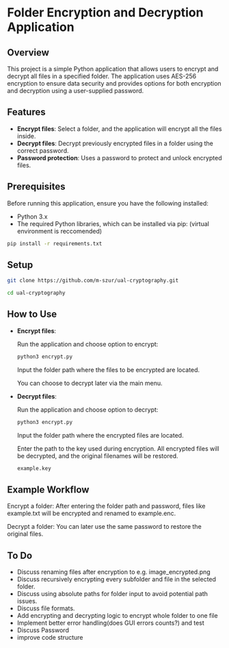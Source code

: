 # Folder Encryption and Decryption Application

## Overview

This project is a simple Python application that allows users to encrypt and decrypt all files in a specified folder. The application uses AES-256 encryption to ensure data security and provides options for both encryption and decryption using a user-supplied password.

## Features

- **Encrypt files**: Select a folder, and the application will encrypt all the files inside.
- **Decrypt files**: Decrypt previously encrypted files in a folder using the correct password.
- **Password protection**: Uses a password to protect and unlock encrypted files.

## Prerequisites

Before running this application, ensure you have the following installed:

- Python 3.x
- The required Python libraries, which can be installed via pip: (virtual environment is reccomended)

```bash
pip install -r requirements.txt
```

## Setup

```bash
git clone https://github.com/m-szur/ual-cryptography.git
```

```bash
cd ual-cryptography
```

## How to Use

- **Encrypt files**:

  Run the application and choose option to encrypt:

  ```bash
  python3 encrypt.py
  ```

  Input the folder path where the files to be encrypted are located.

  You can choose to decrypt later via the main menu.

- **Decrypt files**:

  Run the application and choose option to decrypt:

  ```bash
  python3 encrypt.py
  ```

  Input the folder path where the encrypted files are located.

  Enter the path to the key used during encryption. All encrypted files will be decrypted, and the original filenames will be restored.

  ```bash
  example.key
  ```

## Example Workflow

Encrypt a folder: After entering the folder path and password, files like example.txt will be encrypted and renamed to example.enc.

Decrypt a folder: You can later use the same password to restore the original files.

## To Do

- Discuss renaming files after encryption to e.g. image_encrypted.png
- Discuss recursively encrypting every subfolder and file in the selected folder.
- Discuss using absolute paths for folder input to avoid potential path issues.
- Discuss file formats.
- Add encrypting and decrypting logic to encrypt whole folder to one file
- Implement better error handling(does GUI errors counts?) and test
- Discuss Password
- improve code structure
